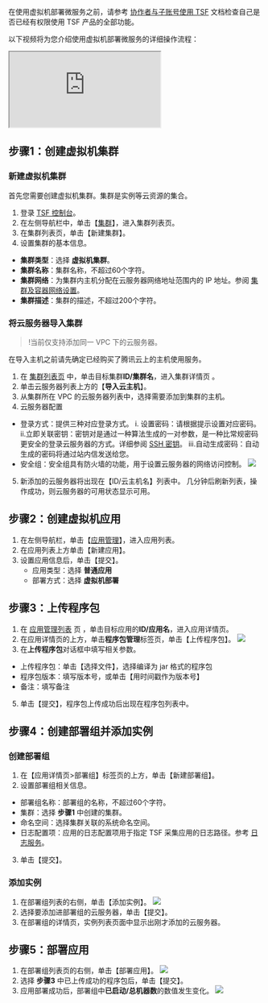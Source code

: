 在使用虚拟机部署微服务之前，请参考 [协作者与子账号使用 TSF](https://cloud.tencent.com/document/product/649/16869) 文档检查自己是否已经有权限使用 TSF 产品的全部功能。

以下视频将为您介绍使用虚拟机部署微服务的详细操作流程：
<div class="doc-video-mod"><iframe src="https://cloud.tencent.com/edu/learning/quick-play/2039-24416?source=gw.doc.media&withPoster=1&notip=1"></iframe></div>

## 步骤1：创建虚拟机集群

### 新建虚拟机集群

首先您需要创建虚拟机集群。集群是实例等云资源的集合。

1. 登录 [TSF 控制台](https://console.cloud.tencent.com/tsf/index)。
2. 在左侧导航栏中，单击【[集群](https://console.cloud.tencent.com/tsf/cluster?rid=1)】，进入集群列表页。
3. 在集群列表页，单击【新建集群】。
4. 设置集群的基本信息。
 - **集群类型**：选择 **虚拟机集群**。
 - **集群名称**：集群名称，不超过60个字符。
 - **集群网络**：为集群内主机分配在云服务器网络地址范围内的 IP 地址。参阅 [集群及容器网络设置](https://cloud.tencent.com/document/product/649/16926)。
 - **集群描述**：集群的描述，不超过200个字符。

### 将云服务器导入集群
>!当前仅支持添加同一 VPC 下的云服务器。

在导入主机之前请先确定已经购买了腾讯云上的主机使用服务。

1. 在 [集群列表页](https://console.cloud.tencent.com/tsf/cluster?rid=1) 中，单击目标集群**ID/集群名**，进入集群详情页 。
2. 单击云服务器列表上方的【**导入云主机**】。
3. 从集群所在 VPC 的云服务器列表中，选择需要添加到集群的主机。
4. 云服务器配置
 - 登录方式：提供三种对应登录方式。
     i. 设置密码：请根据提示设置对应密码。
     ii.立即关联密钥：密钥对是通过一种算法生成的一对参数，是一种比常规密码更安全的登录云服务器的方式。详细参阅 [SSH 密钥](https://cloud.tencent.com/document/product/213/6092?)。
     iii.自动生成密码：自动生成的密码将通过站内信发送给您。
 - 安全组：安全组具有防火墙的功能，用于设置云服务器的网络访问控制。
	![](https://main.qcloudimg.com/raw/5404780f7c1568d2f8da75c9e384343a.png)
5. 新添加的云服务器将出现在【ID/云主机名】列表中。 几分钟后刷新列表，操作成功，则云服务器的可用状态显示可用。 


## 步骤2：创建虚拟机应用

1. 在左侧导航栏，单击【[应用管理](https://console.cloud.tencent.com/tsf/app?rid=1)】，进入应用列表。
2. 在应用列表上方单击【新建应用】。
3. 设置应用信息后，单击【提交】。
   - 应用类型：选择 **普通应用**
   - 部署方式：选择 **虚拟机部署**


## 步骤3：上传程序包

1. 在 [应用管理列表](https://console.cloud.tencent.com/tsf/app) 页 ，单击目标应用的**ID/应用名**，进入应用详情页。
2. 在应用详情页的上方，单击**程序包管理**标签页，单击【上传程序包】。
![](https://main.qcloudimg.com/raw/329bf72f05485be9477aa784656aaea9.png)
4. 在**上传程序包**对话框中填写相关参数。
  - 上传程序包：单击【选择文件】，选择编译为 jar 格式的程序包
  - 程序包版本：填写版本号，或单击【用时间戳作为版本号】
  - 备注：填写备注  
5. 单击【提交】，程序包上传成功后出现在程序包列表中。

## 步骤4：创建部署组并添加实例

### 创建部署组

1. 在【应用详情页>部署组】标签页的上方，单击【新建部署组】。
2. 设置部署组相关信息。
 - 部署组名称：部署组的名称，不超过60个字符。
 - 集群：选择 **步骤1** 中创建的集群。
 - 命名空间：选择集群关联的系统命名空间。
 - 日志配置项：应用的日志配置项用于指定 TSF 采集应用的日志路径。参考 [日志服务](https://cloud.tencent.com/document/product/649/13697)。
3. 单击【提交】。

### 添加实例

1. 在部署组列表的右侧，单击【添加实例】。
![](https://main.qcloudimg.com/raw/1256b0927b646ca591ce95cc379a145f.png)
2. 选择要添加进部署组的云服务器，单击【提交】。
3. 在部署组的详情页，实例列表页面中显示出刚才添加的云服务器。

## 步骤5：部署应用


1. 在部署组列表页的右侧，单击【部署应用】。
![](https://main.qcloudimg.com/raw/5913a88a12e8a8095cd470ae656b1388.png)
2. 选择 **步骤3** 中已上传成功的程序包后，单击【提交】。
3. 应用部署成功后，部署组中**已启动/总机器数**的数值发生变化。
![](https://main.qcloudimg.com/raw/fb58fc2d6b9b3fa3e55746b09b3f720f.png)

